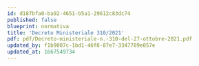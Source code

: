 ```yaml
---
id: d187bfa0-ba92-4651-b5a1-29612c83dc74
published: false
blueprint: normativa
title: 'Decreto Ministeriale 310/2021'
pdf: pdf/Decreto-ministeriale-n.-310-del-27-ottobre-2021.pdf
updated_by: f1b9007c-1bd1-46f8-87e7-3347789e057e
updated_at: 1667549734
---
```

